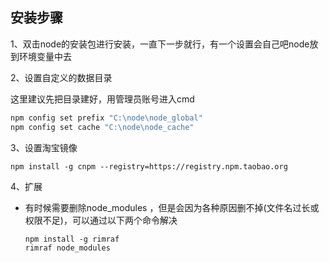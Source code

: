 ## 安装步骤

1、双击node的安装包进行安装，一直下一步就行，有一个设置会自己吧node放到环境变量中去

2、设置自定义的数据目录

这里建议先把目录建好，用管理员账号进入cmd

```bat
npm config set prefix "C:\node\node_global"
npm config set cache "C:\node\node_cache"
```

3、设置淘宝镜像

```
npm install -g cnpm --registry=https://registry.npm.taobao.org
```

4、扩展

- 有时候需要删除node_modules ，但是会因为各种原因删不掉(文件名过长或权限不足)，可以通过以下两个命令解决

  ```node
  npm install -g rimraf
  rimraf node_modules
  ```

